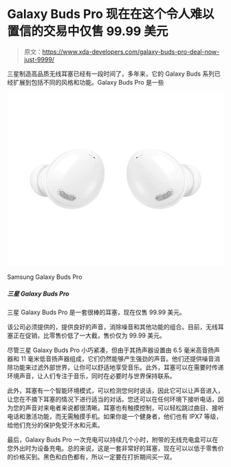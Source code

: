 # Galaxy Buds Pro 现在在这个令人难以置信的交易中仅售 99.99 美元

> 原文：<https://www.xda-developers.com/galaxy-buds-pro-deal-now-just-9999/>

三星制造高品质无线耳塞已经有一段时间了，多年来，它的 Galaxy Buds 系列已经扩展到包括不同的风格和功能。Galaxy Buds Pro 是一些

 <picture>![The Samsung Galaxy Buds Pro are currently available at a $60 discount on Amazon.](img/17ab753554776a714c4f7fb15400479c.png)</picture> 

Samsung Galaxy Buds Pro

##### 三星 Galaxy Buds Pro

三星 Galaxy Buds Pro 是一套很棒的耳塞，现在仅售 99.99 美元。

该公司必须提供的，提供良好的声音，消除噪音和其他功能的组合。目前，无线耳塞正在促销，比零售价低了一大截，售价仅为 99.99 美元。

尽管三星 Galaxy Buds Pro 小巧紧凑，但由于其扬声器设置由 6.5 毫米高音扬声器和 11 毫米低音扬声器组成，它们仍然能够产生强劲的声音。他们还提供噪音消除功能来过滤外部世界，让你可以舒适地享受音乐。此外，耳塞可以在需要时传递环境声音，让人们专注于音乐，同时在必要时与世界保持联系。

此外，耳塞有一个智能环境模式，可以检测您何时说话，因此它可以让声音进入，让您在不摘下耳塞的情况下进行适当的对话。您还可以在任何环境下接听电话，因为您的声音对来电者来说都很清晰。耳塞也有触摸控制，可以轻松跳过曲目、接听电话和激活功能，而无需触摸手机。如果你是一个健身者，他们也有 IPX7 等级，给他们充分的保护免受汗水和元素。

最后，Galaxy Buds Pro 一次充电可以持续几个小时，附带的无线充电盒可以在您外出时为设备充电。总的来说，这是一套非常好的耳塞，现在可以以低于零售价的价格买到。黑色和白色都有，所以一定要在打折期间买一双。